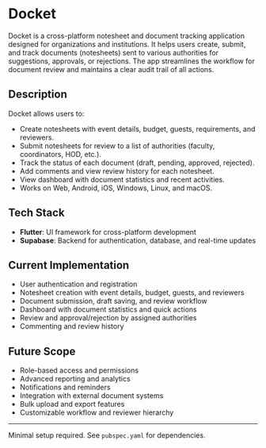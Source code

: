 # Docket

Docket is a cross-platform notesheet and document tracking application designed for organizations and institutions. It helps users create, submit, and track documents (notesheets) sent to various authorities for suggestions, approvals, or rejections. The app streamlines the workflow for document review and maintains a clear audit trail of all actions.

## Description

Docket allows users to:

- Create notesheets with event details, budget, guests, requirements, and reviewers.
- Submit notesheets for review to a list of authorities (faculty, coordinators, HOD, etc.).
- Track the status of each document (draft, pending, approved, rejected).
- Add comments and view review history for each notesheet.
- View dashboard with document statistics and recent activities.
- Works on Web, Android, iOS, Windows, Linux, and macOS.

## Tech Stack

- **Flutter**: UI framework for cross-platform development
- **Supabase**: Backend for authentication, database, and real-time updates

## Current Implementation

- User authentication and registration
- Notesheet creation with event details, budget, guests, and reviewers
- Document submission, draft saving, and review workflow
- Dashboard with document statistics and quick actions
- Review and approval/rejection by assigned authorities
- Commenting and review history

## Future Scope

- Role-based access and permissions
- Advanced reporting and analytics
- Notifications and reminders
- Integration with external document systems
- Bulk upload and export features
- Customizable workflow and reviewer hierarchy

---

Minimal setup required. See `pubspec.yaml` for dependencies.